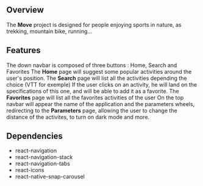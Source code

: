 ## Overview
The **Move** project is designed for people enjoying sports in nature, as trekking, mountain bike, running...
## Features
The down navbar is composed of three buttons : Home, Search and Favorites
The **Home** page will suggest some popular activities around the user's position.
The **Search** page will list all the activities depending the choice (VTT for exemple) 
If the user clicks on an activity, he will land on the specifications of this one, and will be able to add it as a favorite.
The **Favorites** page will list all the favorites activities of the user
On the top navbar will appear the name of the application and the parameters wheels, redirecting to the **Parameters** page, allowing the user to change the distance of the activites, to turn on dark mode and more.
## Dependencies

* react-navigation
* react-navigation-stack
* react-navigation-tabs
* react-icons
* react-native-snap-carousel
